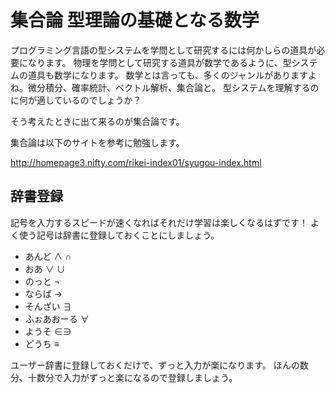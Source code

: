 # 集合論 型理論の基礎となる数学

プログラミング言語の型システムを学問として研究するには何かしらの道具が必要になります。
物理を学問として研究する道具が数学であるように、型システムの道具も数学になります。
数学とは言っても、多くのジャンルがありますよね。微分積分、確率統計、ベクトル解析、集合論と。
型システムを理解するのに何が適しているのでしょうか？

そう考えたときに出て来るのが集合論です。

集合論は以下のサイトを参考に勉強します。

http://homepage3.nifty.com/rikei-index01/syugou-index.html

## 辞書登録

記号を入力するスピードが速くなればそれだけ学習は楽しくなるはずです！
よく使う記号は辞書に登録しておくことにしましょう。

- あんど ∧ ∩
- おあ ∨ ∪
- のっと ¬
- ならば →
- そんざい ∃
- ふぉあおーる ∀
- ようそ ∈∋
- どうち ≡

ユーザー辞書に登録しておくだけで、ずっと入力が楽になります。
ほんの数分、十数分で入力がずっと楽になるので登録しましょう。
